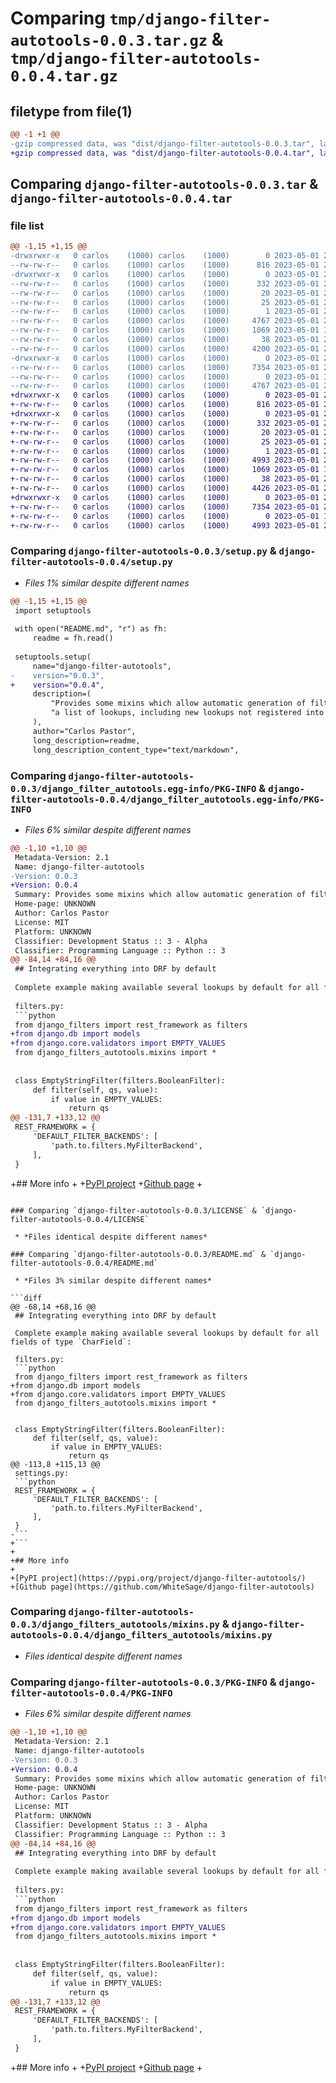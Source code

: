 # Comparing `tmp/django-filter-autotools-0.0.3.tar.gz` & `tmp/django-filter-autotools-0.0.4.tar.gz`

## filetype from file(1)

```diff
@@ -1 +1 @@
-gzip compressed data, was "dist/django-filter-autotools-0.0.3.tar", last modified: Mon May  1 21:58:52 2023, max compression
+gzip compressed data, was "dist/django-filter-autotools-0.0.4.tar", last modified: Mon May  1 22:13:15 2023, max compression
```

## Comparing `django-filter-autotools-0.0.3.tar` & `django-filter-autotools-0.0.4.tar`

### file list

```diff
@@ -1,15 +1,15 @@
-drwxrwxr-x   0 carlos    (1000) carlos    (1000)        0 2023-05-01 21:58:52.000000 django-filter-autotools-0.0.3/
--rw-rw-r--   0 carlos    (1000) carlos    (1000)      816 2023-05-01 21:58:35.000000 django-filter-autotools-0.0.3/setup.py
-drwxrwxr-x   0 carlos    (1000) carlos    (1000)        0 2023-05-01 21:58:52.000000 django-filter-autotools-0.0.3/django_filter_autotools.egg-info/
--rw-rw-r--   0 carlos    (1000) carlos    (1000)      332 2023-05-01 21:58:52.000000 django-filter-autotools-0.0.3/django_filter_autotools.egg-info/SOURCES.txt
--rw-rw-r--   0 carlos    (1000) carlos    (1000)       20 2023-05-01 21:58:52.000000 django-filter-autotools-0.0.3/django_filter_autotools.egg-info/requires.txt
--rw-rw-r--   0 carlos    (1000) carlos    (1000)       25 2023-05-01 21:58:52.000000 django-filter-autotools-0.0.3/django_filter_autotools.egg-info/top_level.txt
--rw-rw-r--   0 carlos    (1000) carlos    (1000)        1 2023-05-01 21:58:52.000000 django-filter-autotools-0.0.3/django_filter_autotools.egg-info/dependency_links.txt
--rw-rw-r--   0 carlos    (1000) carlos    (1000)     4767 2023-05-01 21:58:52.000000 django-filter-autotools-0.0.3/django_filter_autotools.egg-info/PKG-INFO
--rw-rw-r--   0 carlos    (1000) carlos    (1000)     1069 2023-05-01 17:39:21.000000 django-filter-autotools-0.0.3/LICENSE
--rw-rw-r--   0 carlos    (1000) carlos    (1000)       38 2023-05-01 21:58:52.000000 django-filter-autotools-0.0.3/setup.cfg
--rw-rw-r--   0 carlos    (1000) carlos    (1000)     4200 2023-05-01 21:58:23.000000 django-filter-autotools-0.0.3/README.md
-drwxrwxr-x   0 carlos    (1000) carlos    (1000)        0 2023-05-01 21:58:52.000000 django-filter-autotools-0.0.3/django_filters_autotools/
--rw-rw-r--   0 carlos    (1000) carlos    (1000)     7354 2023-05-01 21:50:29.000000 django-filter-autotools-0.0.3/django_filters_autotools/mixins.py
--rw-rw-r--   0 carlos    (1000) carlos    (1000)        0 2023-05-01 17:40:18.000000 django-filter-autotools-0.0.3/django_filters_autotools/__init__.py
--rw-rw-r--   0 carlos    (1000) carlos    (1000)     4767 2023-05-01 21:58:52.000000 django-filter-autotools-0.0.3/PKG-INFO
+drwxrwxr-x   0 carlos    (1000) carlos    (1000)        0 2023-05-01 22:13:15.000000 django-filter-autotools-0.0.4/
+-rw-rw-r--   0 carlos    (1000) carlos    (1000)      816 2023-05-01 22:13:11.000000 django-filter-autotools-0.0.4/setup.py
+drwxrwxr-x   0 carlos    (1000) carlos    (1000)        0 2023-05-01 22:13:15.000000 django-filter-autotools-0.0.4/django_filter_autotools.egg-info/
+-rw-rw-r--   0 carlos    (1000) carlos    (1000)      332 2023-05-01 22:13:15.000000 django-filter-autotools-0.0.4/django_filter_autotools.egg-info/SOURCES.txt
+-rw-rw-r--   0 carlos    (1000) carlos    (1000)       20 2023-05-01 22:13:15.000000 django-filter-autotools-0.0.4/django_filter_autotools.egg-info/requires.txt
+-rw-rw-r--   0 carlos    (1000) carlos    (1000)       25 2023-05-01 22:13:15.000000 django-filter-autotools-0.0.4/django_filter_autotools.egg-info/top_level.txt
+-rw-rw-r--   0 carlos    (1000) carlos    (1000)        1 2023-05-01 22:13:15.000000 django-filter-autotools-0.0.4/django_filter_autotools.egg-info/dependency_links.txt
+-rw-rw-r--   0 carlos    (1000) carlos    (1000)     4993 2023-05-01 22:13:15.000000 django-filter-autotools-0.0.4/django_filter_autotools.egg-info/PKG-INFO
+-rw-rw-r--   0 carlos    (1000) carlos    (1000)     1069 2023-05-01 17:39:21.000000 django-filter-autotools-0.0.4/LICENSE
+-rw-rw-r--   0 carlos    (1000) carlos    (1000)       38 2023-05-01 22:13:15.000000 django-filter-autotools-0.0.4/setup.cfg
+-rw-rw-r--   0 carlos    (1000) carlos    (1000)     4426 2023-05-01 22:13:05.000000 django-filter-autotools-0.0.4/README.md
+drwxrwxr-x   0 carlos    (1000) carlos    (1000)        0 2023-05-01 22:13:15.000000 django-filter-autotools-0.0.4/django_filters_autotools/
+-rw-rw-r--   0 carlos    (1000) carlos    (1000)     7354 2023-05-01 21:50:29.000000 django-filter-autotools-0.0.4/django_filters_autotools/mixins.py
+-rw-rw-r--   0 carlos    (1000) carlos    (1000)        0 2023-05-01 17:40:18.000000 django-filter-autotools-0.0.4/django_filters_autotools/__init__.py
+-rw-rw-r--   0 carlos    (1000) carlos    (1000)     4993 2023-05-01 22:13:15.000000 django-filter-autotools-0.0.4/PKG-INFO
```

### Comparing `django-filter-autotools-0.0.3/setup.py` & `django-filter-autotools-0.0.4/setup.py`

 * *Files 1% similar despite different names*

```diff
@@ -1,15 +1,15 @@
 import setuptools
 
 with open("README.md", "r") as fh:
     readme = fh.read()
 
 setuptools.setup(
     name="django-filter-autotools", 
-    version="0.0.3", 
+    version="0.0.4", 
     description=(
         "Provides some mixins which allow automatic generation of filtersets with"
         "a list of lookups, including new lookups not registered into Django."
     ),
     author="Carlos Pastor",
     long_description=readme,
     long_description_content_type="text/markdown",
```

### Comparing `django-filter-autotools-0.0.3/django_filter_autotools.egg-info/PKG-INFO` & `django-filter-autotools-0.0.4/django_filter_autotools.egg-info/PKG-INFO`

 * *Files 6% similar despite different names*

```diff
@@ -1,10 +1,10 @@
 Metadata-Version: 2.1
 Name: django-filter-autotools
-Version: 0.0.3
+Version: 0.0.4
 Summary: Provides some mixins which allow automatic generation of filtersets witha list of lookups, including new lookups not registered into Django.
 Home-page: UNKNOWN
 Author: Carlos Pastor
 License: MIT
 Platform: UNKNOWN
 Classifier: Development Status :: 3 - Alpha
 Classifier: Programming Language :: Python :: 3
@@ -84,14 +84,16 @@
 ## Integrating everything into DRF by default
 
 Complete example making available several lookups by default for all fields of type `CharField`:
 
 filters.py:
 ```python
 from django_filters import rest_framework as filters
+from django.db import models
+from django.core.validators import EMPTY_VALUES
 from django_filters_autotools.mixins import *
 
 
 class EmptyStringFilter(filters.BooleanFilter):
     def filter(self, qs, value):
         if value in EMPTY_VALUES:
             return qs
@@ -131,7 +133,12 @@
 REST_FRAMEWORK = {
     'DEFAULT_FILTER_BACKENDS': [
         'path.to.filters.MyFilterBackend',
     ],
 }
 ```
 
+## More info
+
+[PyPI project](https://pypi.org/project/django-filter-autotools/)
+[Github page](https://github.com/WhiteSage/django-filter-autotools)
+
```

### Comparing `django-filter-autotools-0.0.3/LICENSE` & `django-filter-autotools-0.0.4/LICENSE`

 * *Files identical despite different names*

### Comparing `django-filter-autotools-0.0.3/README.md` & `django-filter-autotools-0.0.4/README.md`

 * *Files 3% similar despite different names*

```diff
@@ -68,14 +68,16 @@
 ## Integrating everything into DRF by default
 
 Complete example making available several lookups by default for all fields of type `CharField`:
 
 filters.py:
 ```python
 from django_filters import rest_framework as filters
+from django.db import models
+from django.core.validators import EMPTY_VALUES
 from django_filters_autotools.mixins import *
 
 
 class EmptyStringFilter(filters.BooleanFilter):
     def filter(self, qs, value):
         if value in EMPTY_VALUES:
             return qs
@@ -113,8 +115,13 @@
 settings.py:
 ```python
 REST_FRAMEWORK = {
     'DEFAULT_FILTER_BACKENDS': [
         'path.to.filters.MyFilterBackend',
     ],
 }
-```
+```
+
+## More info
+
+[PyPI project](https://pypi.org/project/django-filter-autotools/)
+[Github page](https://github.com/WhiteSage/django-filter-autotools)
```

### Comparing `django-filter-autotools-0.0.3/django_filters_autotools/mixins.py` & `django-filter-autotools-0.0.4/django_filters_autotools/mixins.py`

 * *Files identical despite different names*

### Comparing `django-filter-autotools-0.0.3/PKG-INFO` & `django-filter-autotools-0.0.4/PKG-INFO`

 * *Files 6% similar despite different names*

```diff
@@ -1,10 +1,10 @@
 Metadata-Version: 2.1
 Name: django-filter-autotools
-Version: 0.0.3
+Version: 0.0.4
 Summary: Provides some mixins which allow automatic generation of filtersets witha list of lookups, including new lookups not registered into Django.
 Home-page: UNKNOWN
 Author: Carlos Pastor
 License: MIT
 Platform: UNKNOWN
 Classifier: Development Status :: 3 - Alpha
 Classifier: Programming Language :: Python :: 3
@@ -84,14 +84,16 @@
 ## Integrating everything into DRF by default
 
 Complete example making available several lookups by default for all fields of type `CharField`:
 
 filters.py:
 ```python
 from django_filters import rest_framework as filters
+from django.db import models
+from django.core.validators import EMPTY_VALUES
 from django_filters_autotools.mixins import *
 
 
 class EmptyStringFilter(filters.BooleanFilter):
     def filter(self, qs, value):
         if value in EMPTY_VALUES:
             return qs
@@ -131,7 +133,12 @@
 REST_FRAMEWORK = {
     'DEFAULT_FILTER_BACKENDS': [
         'path.to.filters.MyFilterBackend',
     ],
 }
 ```
 
+## More info
+
+[PyPI project](https://pypi.org/project/django-filter-autotools/)
+[Github page](https://github.com/WhiteSage/django-filter-autotools)
+
```

